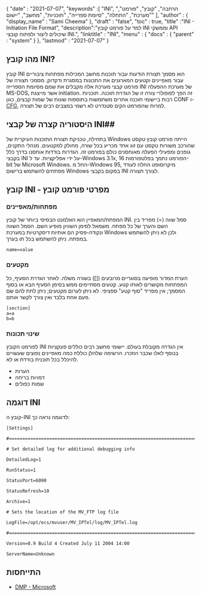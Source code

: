 {
  "date" : "2021-07-07",
  "keywords" :[ "INI", "הרחבה", "קובץ", "פורמט", "מערכת", "התחלה", "סיומת ספרייה", "תוכניות", "מחשב", "יישום" ],
  "author" : {
    "display_name" : "Sami Cheema"
},
  "draft" : "false",
  "toc" : true,
  "title" :"INI - Initiation File Format",
  "description":"למד על פורמט קובץ INI וממשקי API שיכולים ליצור ולפתוח קובצי INI.",
  "linktitle" : "INI",
  "menu" : {
    "docs" : {
      "parent" : "system"
}
},
  "lastmod" : "2021-07-07"
}

## מהו קובץ INI? ##

קובץ INI הוא מסמך תצורת הודעות עבור תוכנות מחשב המכילות מפתחות ציבוריים עבור מאפיינים וקטעים המארגנים את התכונות במסגרת ודקדוק. מסמכי תצורה של פורמט קבצי מערכת אלה מקבלים את שמם מסיומת הספרייה INI של מערכת ההפעלה MS-DOS, אשר מייצגת initiation. זה הפך לפופולרי צורה זו של הגדרת תוכנה. תוכניות רבות ביישומי תוכנה אחרים משתמשות בתוספות שונות של שמות קבצים, כגון CONF ו-[CFG](/he/system/cfg/), למרות שהפורמט הקים סטנדרט לא רשמי במצבים רבים של תצורה.

## היסטוריה קצרה של קבצי INI##

בתחילה, טכניקת תצורת התוכנות העיקרית של Windows הייתה פורמט קובץ טקסט שהורכב משורות טקסט עם זוג אחד מכריע בכל שורה, מחולק למקטעים. מנהלי התקנים, גופנים ומפעילי הפעלה מאוחסנים כולם בפורמט זה. הגדרות בודדות אוחסנו בדרך כלל בקבצי INI על ידי אפליקציות.
עד ל-Windows 3.1x, הפורמט נתמך בפלטפורמות 16-bit של Microsoft Windows. החל מ-Windows 95, מיקרוסופט החלה לעודד מפתחים להשתמש ברישום Windows במקום בקבצי INI לצורך תצורה.

## קובץ INI - מפרטי פורמט קובץ

### מפתחות/מאפיינים ###

המפתח/המאפיין הוא האלמנט הבסיסי ביותר של קובץ INI. סמל שווה (=) מפריד בין השם והערך של כל מפתח. משמאל לסימן השוויון מופיע השם. הסמל השווה ונקודה-פסיק הם אותיות דיסקרטיות במערכת Windows ולכן לא ניתן להשתמש במפתח. ניתן להשתמש בכל תו בערך.

```
name=value
```

### מקטעים ###

הערת המדור מופיעה בסוגריים מרובעים ([]) בשורה משלה. לאחר הגדרת הסעיף, כל המפתחות מקושרים לאותו קטע. קטעים מסתיימים ממש בסימן הסעיף הבא או בסוף המסמך; אין מפריד "סוף קטע" ספציפי. לא ניתן לערום מקטעים; ניתן לתת להם שם פעם אחת בלבד ואין צורך לקשר אותם.

```
[section]
a=a
b=b
```

### שינוי תכונות ###

לפורמט הקובץ INI אין הגדרה מקובלת בעולם. יישומי מחשב רבים כוללים פונקציות בנוסף לאלו שכבר הוזכרו. הרשימה שלהלן כוללת כמה מאפיינים נפוצים שעשויים להיכלל בכל תוכנית בודדת או לא.

* הערות
* דמויות בריחה
* שמות כפולים


## דוגמה INI ##

קובץ ה-INI לדוגמה נראה כך:

```
[Settings]
 
#======================================================================
 
# Set detailed log for additional debugging info
 
DetailedLog=1
 
RunStatus=1
 
StatusPort=6090
 
StatusRefresh=10
 
Archive=1
 
# Sets the location of the MV_FTP log file
 
LogFile=/opt/ecs/mvuser/MV_IPTel/log/MV_IPTel.log
 
#======================================================================
 
Version=0.9 Build 4 Created July 11 2004 14:00
 
ServerName=Unknown

```

## התייחסות ##

* [DMP - Microsoft](https://docs.microsoft.com/en-us/troubleshoot/windows-client/performance/read-small-memory-dump-file)


